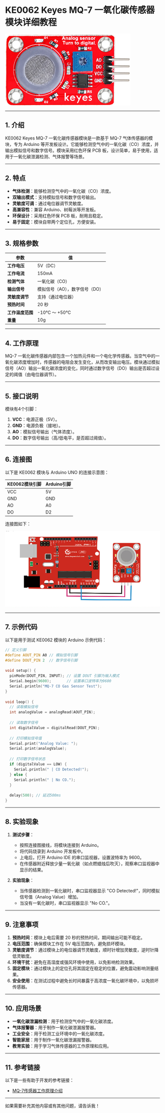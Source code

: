 # **KE0062 Keyes MQ-7 一氧化碳传感器模块详细教程**

![image-20250312164125014](media/image-20250312164125014.png)

---

## **1. 介绍**

KE0062 Keyes MQ-7 一氧化碳传感器模块是一款基于 MQ-7 气体传感器的模块，专为 Arduino 等开发板设计。它能够检测空气中的一氧化碳（CO）浓度，并输出模拟信号和数字信号。模块采用红色环保 PCB 板，设计简单，易于使用，适用于一氧化碳泄漏检测、气体报警等场景。

---

## **2. 特点**

- **气体检测**：能够检测空气中的一氧化碳（CO）浓度。
- **双输出模式**：支持模拟信号和数字信号输出。
- **灵敏度可调**：通过电位器调节灵敏度。
- **高兼容性**：兼容 Arduino、树莓派等开发板。
- **环保设计**：采用红色环保 PCB 板，耐用且稳定。
- **易于固定**：模块自带两个定位孔，方便安装。

---

## **3. 规格参数**

| 参数            | 值                     |
|-----------------|------------------------|
| **工作电压**    | 5V（DC）               |
| **工作电流**    | 150mA                  |
| **检测气体**    | 一氧化碳（CO）         |
| **输出信号**    | 模拟信号（AO），数字信号（DO） |
| **灵敏度调节**  | 支持（通过电位器）     |
| **预热时间**    | 20 秒                  |
| **工作温度范围**| -10℃ ～ +50℃          |
| **重量**        | 10g                    |

---

## **4. 工作原理**

MQ-7 一氧化碳传感器内部包含一个加热元件和一个电化学传感器。当空气中的一氧化碳浓度增加时，传感器的电阻会发生变化，从而改变输出电压。模块通过模拟信号（AO）输出一氧化碳浓度的变化，同时通过数字信号（DO）输出是否超过设定的阈值（由电位器调节）。

---

## **5. 接口说明**

模块有4个引脚：

1. **VCC**：电源正极（5V）。
2. **GND**：电源负极（接地）。
3. **AO**：模拟信号输出（气体浓度）。
4. **DO**：数字信号输出（高/低电平，是否超过阈值）。

---

## **6. 连接图**

以下是 KE0062 模块与 Arduino UNO 的连接示意图：

| KE0062模块引脚 | Arduino引脚 |
| -------------- | ----------- |
| VCC            | 5V          |
| GND            | GND         |
| AO             | A0          |
| DO             | D2          |

连接图如下：

![image-20250319100927142](media/image-20250319100927142.png)

---

## **7. 示例代码**

以下是用于测试 KE0062 模块的 Arduino 示例代码：

```cpp
// 定义引脚
#define AOUT_PIN A0 // 模拟信号引脚
#define DOUT_PIN 2  // 数字信号引脚

void setup() {
  pinMode(DOUT_PIN, INPUT); // 设置 DOUT 引脚为输入模式
  Serial.begin(9600);       // 设置串口波特率为9600
  Serial.println("MQ-7 CO Gas Sensor Test");
}

void loop() {
  // 读取模拟信号
  int analogValue = analogRead(AOUT_PIN);

  // 读取数字信号
  int digitalValue = digitalRead(DOUT_PIN);

  // 打印模拟信号值
  Serial.print("Analog Value: ");
  Serial.print(analogValue);

  // 打印数字信号状态
  if (digitalValue == LOW) {
    Serial.println(" | CO Detected!");
  } else {
    Serial.println(" | No CO.");
  }

  delay(500); // 延迟500ms
}
```

---

## **8. 实验现象**

1. **测试步骤**：
   - 按照连接图接线，将模块连接到 Arduino。
   - 将代码烧录到 Arduino 开发板中。
   - 上电后，打开 Arduino IDE 的串口监视器，设置波特率为 9600。
   - 在传感器附近释放少量一氧化碳（如点燃蜡烛后吹灭），观察串口监视器中显示的结果。

2. **实验现象**：
   - 当传感器检测到一氧化碳时，串口监视器显示 "CO Detected!"，同时模拟信号值（Analog Value）增加。
   - 当没有一氧化碳时，串口监视器显示 "No CO."。

---

## **9. 注意事项**

1. **预热时间**：模块上电后需要 20 秒的预热时间，期间输出可能不稳定。
2. **电压范围**：确保模块工作在 5V 电压范围内，避免损坏模块。
3. **灵敏度调节**：通过模块上的电位器调节灵敏度，顺时针增加灵敏度，逆时针降低灵敏度。
4. **环境干扰**：避免在高湿度或强风环境中使用，以免影响检测效果。
5. **固定模块**：通过模块上的定位孔将其固定在稳定的位置，避免震动影响测量结果。
6. **安全使用**：在测试过程中避免长时间暴露于高浓度一氧化碳环境中，以免损坏传感器。

---

## **10. 应用场景**

- **一氧化碳泄漏检测**：用于检测空气中的一氧化碳浓度。
- **气体报警器**：用于制作一氧化碳泄漏报警器。
- **工业安全**：用于检测工业环境中的一氧化碳浓度。
- **智能家居**：用于制作一氧化碳泄漏报警器。
- **教育实验**：用于学习气体传感器的工作原理和应用。

---

## **11. 参考链接**

以下是一些有助于开发的参考链接：
- [MQ-7传感器工作原理介绍](https://www.pololu.com/file/0J314/MQ7.pdf)

---

如果需要补充其他内容或有其他问题，请告诉我！
